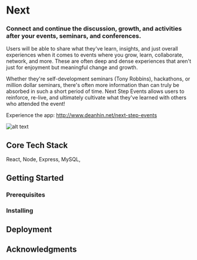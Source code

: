 # Next

### Connect and continue the discussion, growth, and activities after your events, seminars, and conferences.

Users will be able to share what they've learn, insights, and just overall experiences when it comes to events where you grow, learn, collaborate, network, and more. These are often deep and dense experiences that aren't just for enjoyment but meaningful change and growth. 

Whether they're self-development seminars (Tony Robbins), hackathons, or million dollar seminars, there's often more information than can truly be absorbed in such a short period of time. Next Step Events allows users to reinforce, re-live, and ultimately cultivate what they've learned with others who attended the event!

Experience the app: http://www.deanhin.net/next-step-events

![alt text](https://raw.githubusercontent.com/DeanHinNet/next-step-events/dev/meta/Landing_Page.png)

Core Tech Stack
---------------
React, Node, Express, MySQL, 

Getting Started
---------------
### Prerequisites
### Installing

Deployment
----------
Acknowledgments
---------------



